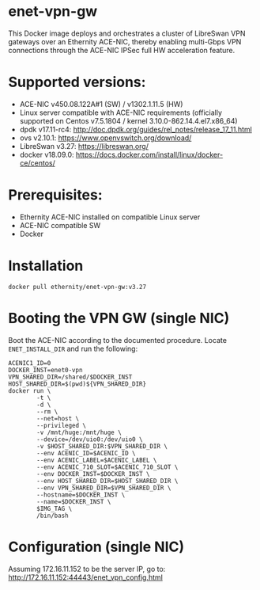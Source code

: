 # enet-vpn-gw

This Docker image deploys and orchestrates a cluster of LibreSwan VPN gateways over an Ethernity ACE-NIC, thereby enabling multi-Gbps VPN connections through the ACE-NIC IPSec full HW acceleration feature.

# Supported versions:
- ACE-NIC v450.08.122A#1 (SW) / v1302.1.11.5 (HW)
- Linux server compatible with ACE-NIC requirements (officially supported on Centos v7.5.1804 / kernel 3.10.0-862.14.4.el7.x86_64)
- dpdk v17.11-rc4: http://doc.dpdk.org/guides/rel_notes/release_17_11.html
- ovs v2.10.1: https://www.openvswitch.org/download/
- LibreSwan v3.27: https://libreswan.org/
- docker v18.09.0: https://docs.docker.com/install/linux/docker-ce/centos/

# Prerequisites:
- Ethernity ACE-NIC installed on compatible Linux server
- ACE-NIC compatible SW
- Docker

# Installation
```
docker pull ethernity/enet-vpn-gw:v3.27
```
# Booting the VPN GW (single NIC)
Boot the ACE-NIC according to the documented procedure. Locate ```ENET_INSTALL_DIR``` and run the following:
```
ACENIC1_ID=0
DOCKER_INST=enet0-vpn
VPN_SHARED_DIR=/shared/$DOCKER_INST
HOST_SHARED_DIR=$(pwd)${VPN_SHARED_DIR}
docker run \
        -t \
        -d \
        --rm \
        --net=host \
        --privileged \
        -v /mnt/huge:/mnt/huge \
        --device=/dev/uio0:/dev/uio0 \
        -v $HOST_SHARED_DIR:$VPN_SHARED_DIR \
        --env ACENIC_ID=$ACENIC_ID \
        --env ACENIC_LABEL=$ACENIC_LABEL \
        --env ACENIC_710_SLOT=$ACENIC_710_SLOT \
        --env DOCKER_INST=$DOCKER_INST \
        --env HOST_SHARED_DIR=$HOST_SHARED_DIR \
        --env VPN_SHARED_DIR=$VPN_SHARED_DIR \
        --hostname=$DOCKER_INST \
        --name=$DOCKER_INST \
        $IMG_TAG \
        /bin/bash
```
# Configuration (single NIC)
Assuming 172.16.11.152 to be the server IP, go to:
http://172.16.11.152:44443/enet_vpn_config.html
